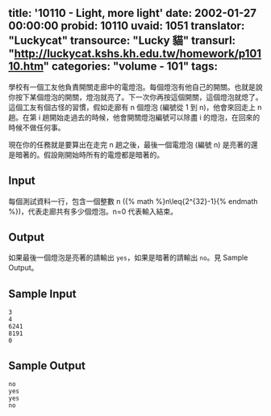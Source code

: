 title: '10110 - Light, more light'
date: 2002-01-27 00:00:00
probid: 10110
uvaid: 1051
translator: "Luckycat"
transource: "Lucky 貓"
transurl: "http://luckycat.kshs.kh.edu.tw/homework/p10110.htm"
categories: "volume - 101"
tags:
---

學校有一個工友他負責開關走廊中的電燈泡。每個燈泡有他自己的開關。也就是說你按下某個燈泡的開關，燈泡就亮了。下一次你再按這個開關，這個燈泡就熄了。這個工友有個古怪的習慣，假如走廊有 n 個燈泡 (編號從 1 到 n)，他會來回走上 n 趟。在第 i 趟開始走過去的時候，他會開關燈泡編號可以除盡 i 的燈泡，在回來的時候不做任何事。

現在你的任務就是要算出在走完 n 趟之後，最後一個電燈泡 (編號 n) 是亮著的還是暗著的。假設剛開始時所有的電燈都是暗著的。

## Input ##

每個測試資料一行，包含一個整數 n ({% math %}n\leq{2^{32}-1}{% endmath %})，代表走廊共有多少個燈泡。n=0 代表輸入結束。

## Output ##

如果最後一個燈泡是亮著的請輸出 `yes`，如果是暗著的請輸出 `no`。見 Sample Output。

## Sample Input ##

	3
	4
	6241
	8191
	0

## Sample Output ##

	no
	yes
	yes
	no